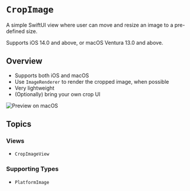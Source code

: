 # ``CropImage``

A simple SwiftUI view where user can move and resize an image to a pre-defined size.

Supports iOS 14.0 and above, or macOS Ventura 13.0 and above.

## Overview

- Supports both iOS and macOS
- Use `ImageRenderer` to render the cropped image, when possible
- Very lightweight
- (Optionally) bring your own crop UI

![Preview on macOS](macos)

## Topics

### Views

- ``CropImageView``

### Supporting Types

- ``PlatformImage``

